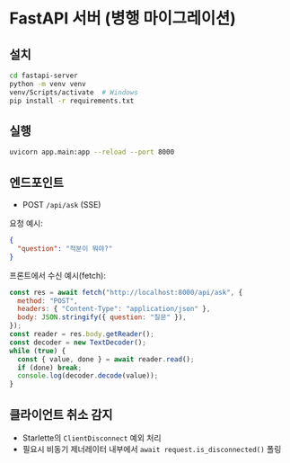 # FastAPI 서버 (병행 마이그레이션)

## 설치

```bash
cd fastapi-server
python -m venv venv
venv/Scripts/activate  # Windows
pip install -r requirements.txt
```

## 실행

```bash
uvicorn app.main:app --reload --port 8000
```

## 엔드포인트

- POST `/api/ask` (SSE)

요청 예시:

```json
{
  "question": "적분이 뭐야?"
}
```

프론트에서 수신 예시(fetch):

```javascript
const res = await fetch("http://localhost:8000/api/ask", {
  method: "POST",
  headers: { "Content-Type": "application/json" },
  body: JSON.stringify({ question: "질문" }),
});
const reader = res.body.getReader();
const decoder = new TextDecoder();
while (true) {
  const { value, done } = await reader.read();
  if (done) break;
  console.log(decoder.decode(value));
}
```

## 클라이언트 취소 감지

- Starlette의 `ClientDisconnect` 예외 처리
- 필요시 비동기 제너레이터 내부에서 `await request.is_disconnected()` 폴링
